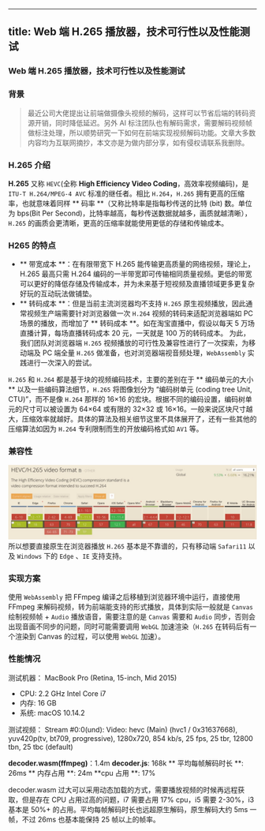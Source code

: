 
---
title: Web 端 H.265 播放器，技术可行性以及性能测试
---

### Web 端 H.265 播放器，技术可行性以及性能测试
### 背景
> 最近公司大佬提出让前端做摄像头视频的解码，这样可以节省后端的转码资源开销，同时降低延迟。另外 AI 标注团队也有解码需求，需要解码视频帧做标注处理，所以顺势研究一下如何在前端实现视频解码功能。文章大多数内容均为互联网摘抄，本文亦是为做内部分享，如有侵权请联系我删除。  

### H.265 介绍
**H.265** 又称 `HEVC`(全称 **High Efficiency Video Coding**，高效率视频编码)，是 `ITU-T H.264/MPEG-4 AVC` 标准的继任者。相比 `H.264`，`H.265` 拥有更高的压缩率，也就意味着同样 ** 码率 **（又称比特率是指每秒传送的比特 (bit) 数。单位为 bps(Bit Per Second)，比特率越高，每秒传送数据就越多，画质就越清晰），`H.265` 的画质会更清晰，更高的压缩率就能使用更低的存储和传输成本。

### H265 的特点
* ** 带宽成本 **：在有限带宽下 H.265 能传输更高质量的网络视频，理论上，H.265 最高只需 H.264 编码的一半带宽即可传输相同质量视频。更低的带宽可以更好的降低存储及传输成本，并为未来基于短视频及直播领域更多更复杂好玩的互动玩法做铺垫。
* ** 转码成本 **：但是当前主流浏览器均不支持 `H.265` 原生视频播放，因此通常视频生产端需要针对浏览器做一次 `H.264` 视频的转码来适配浏览器端如 PC 场景的播放，而增加了 ** 转码成本 **。如在淘宝直播中，假设以每天 5 万场直播计算，每场直播转码成本 20 元，一天就是 100 万的转码成本。
为此，我们团队对浏览器端 `H.265` 视频播放的可行性及兼容性进行了一次探索，为移动端及 PC 端全量 `H.265` 做准备，也对浏览器端视音频处理，`WebAssembly` 实践进行一次深入的尝试。 


`H.265` 和 `H.264` 都是基于块的视频编码技术，主要的差别在于 ** 编码单元的大小 ** 以及一些编码算法细节，`H.265` 将图像划分为 “编码树单元 (coding tree Unit, CTU)”，而不是像 `H.264` 那样的 16×16 的宏块。根据不同的编码设置，编码树单元的尺寸可以被设置为 64×64 或有限的 32×32 或 16×16。一般来说区块尺寸越大，压缩效率就越好。具体的算法及相关细节这里不具体展开了，还有一些其他的压缩算法如因为 `H.264` 专利限制而生的开放编码格式如 `AV1` 等。

### 兼容性
![兼容性](https://raw.githubusercontent.com/jinzhuming/oss/master/uPic/EBbx4h.jpg)
所以想要直接原生在浏览器播放 `H.265` 基本是不靠谱的，只有移动端 `Safari11` 以及 `Windows` 下的 `Edge` 、`IE` 支持支持。

### 实现方案
使用 `WebAssembly` 把 FFmpeg 编译之后移植到浏览器环境中运行，直接使用 FFmpeg 来解码视频，转为前端能支持的形式播放，具体到实际一般就是 `Canvas` 绘制视频帧 + `Audio` 播放语音，需要注意的是 `Canvas` 需要和 `Audio` 同步，否则会出现音画不同步的问题，同时可能需要调用 `WebGL` 加速渲染（`H.265` 在转码后有一个渲染到 Canvas 的过程，可以使用 `WebGL` 加速）。


### 性能情况
测试机器：
MacBook Pro (Retina, 15-inch, Mid 2015)
* CPU: 2.2 GHz Intel Core i7
* 内存: 16 GB
* 系统: macOS 10.14.2

测试视频：
Stream #0:0(und): Video: hevc (Main) (hvc1 / 0x31637668), yuv420p(tv, bt709, progressive), 1280x720, 854 kb/s, 25 fps, 25 tbr, 12800 tbn, 25 tbc (default)

**decoder.wasm(ffmpeg)**：1.4m
**decoder.js**: 168k
** 平均每帧解码时长 **: 26ms
** 内存占用 **: 24m
**cpu 占用 **: 17%

decoder.wasm 过大可以采用动态加载的方式，需要播放视频的时候再远程获取，但是存在 CPU 占用过高的问题，i7 需要占用 17% cpu，i5 需要 2-30%，i3 基本是 50%+ 的占用。平均每帧解码时长也远超原生解码，原生解码大约 5ms 一帧，不过 26ms 也基本能保持 25 帧以上的帧率。







